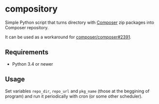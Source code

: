 # compository

Simple Python script that turns directory with [Composer](https://github.com/composer/composer) zip packages into Composer repository.

It can be used as a workaround for [composer/composer#2391](https://github.com/composer/composer/issues/2391).

## Requirements
* Python 3.4 or newer

## Usage

Set variables `repo_dir`, `repo_url` and `pkg_name` (those at the beggining of program) and run it periodically with cron (or some other scheduler).
